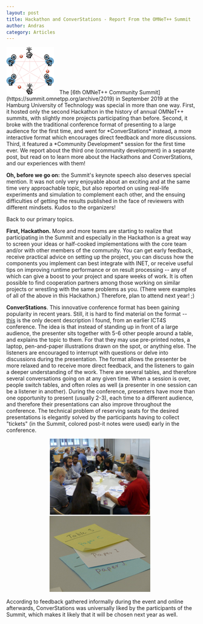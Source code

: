 ```yaml
---
layout: post
title: Hackathon and ConverStations - Report From the OMNeT++ Summit
author: Andras
category: Articles
---
```

<img class="left" style="padding-right: 10px;" src="/images/stories/workshop-logo.png"/>
The [6th OMNeT++ Community Summit](https://summit.omnetpp.org/archive/2019) in September 2019
at the Hamburg University of Technology was special in more than one way. First, it hosted
only the second Hackathon in the history of annual OMNeT++ summits, with slightly
more projects participating than before. Second, it broke with the traditional
conference format of presenting to a large audience for the first time,
and went for *ConverStations* instead, a more interactive format which encourages
direct feedback and more discussions. Third, it featured a *Community
Development* session for the first time ever. We report about the third one
(community development) in a separate post, but read on to learn more about
the Hackathons and ConverStations, and our experiences with them!

<!--more-->

**Oh, before we go on:** the Summit's keynote speech also deserves special mention.
It was not only very enjoyable about an exciting and at the same time very approachable topic,
but also reported on using real-life experiments and simulation to complement
each other, and the ensuing difficulties of getting the results published
in the face of reviewers with different mindsets. Kudos to the organizers!

Back to our primary topics.

**First, Hackathon.** More and more teams are starting to realize that participating
in the Summit and especially in the Hackathon is a great way to screen your ideas
or half-cooked implementations with the core team and/or with other members
of the community. You can get early feedback, receive practical advice on setting
up the project, you can discuss how the components you implement can best integrate with
INET, or receive useful tips on improving runtime performance or on result processing --
any of which can give a boost to your project and spare weeks of work.
It is often possible to find cooperation partners among those working on similar projects or
wrestling with the same problems as you. (There were examples of all of the above in this Hackathon.)
Therefore, plan to attend next year! ;)

**ConverStations**. This innovative conference format has been gaining popularity
in recent years. Still, it is hard to find material on
the format -- [this](http://ict4s.org/ConverStations/) is the only decent description I found,
from an earlier ICT4S conference. The idea is that instead of standing up in front
of a large audience, the presenter sits together with 5-6 other people around
a table, and explains the topic to them. For that they may use pre-printed notes,
a laptop, pen-and-paper illustrations drawn on the spot, or anything else. The listeners
are encouraged to interrupt with questions or delve into discussions during the
presentation. The format allows the presenter be more relaxed and to receive more direct feedback,
and the listeners to gain a deeper understanding of the work. There are several
tables, and therefore several conversations going on at any given time.
When a session is over, people switch tables, and often roles as well
(a presenter in one session can be a listener in another). During the conference,
presenters have more than one opportunity to present (usually 2-3), each time
to a different audience, and therefore their presentations can also improve
throughout the conference. The technical problem of reserving seats
for the desired presentations is elegantly solved by the participants
having to collect "tickets" (in the Summit, colored post-it notes were used)
early in the conference.

<center>
<img style="padding-right: 10px; height: 200px" src="/images/stories/summit2019-converstations.jpg"/>
<img style="padding-right: 10px; height: 200px" src="/images/stories/summit2019-converstation-tickets.jpg"/>
</center>

According to feedback gathered informally during the event and online
afterwards, ConverStations was universally liked by the participants of the
Summit, which makes it likely that it will be chosen next year as well.
